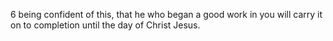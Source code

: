 6 being confident of this, that he who began a good work in you will carry it on to completion until the day of Christ Jesus.

